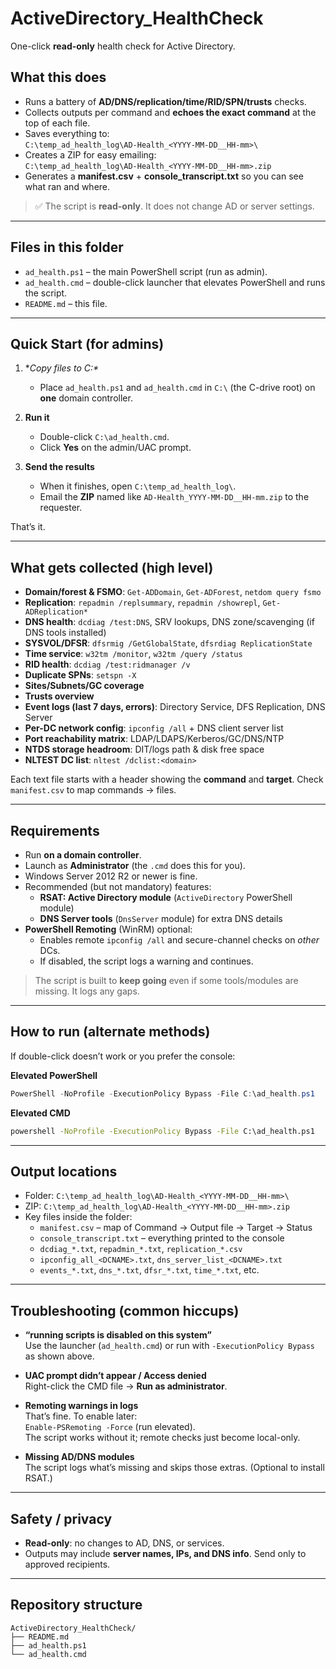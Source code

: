 # ActiveDirectory_HealthCheck

One-click **read-only** health check for Active Directory.

## What this does

- Runs a battery of **AD/DNS/replication/time/RID/SPN/trusts** checks.
- Collects outputs per command and **echoes the exact command** at the top of each file.
- Saves everything to:  
  `C:\temp_ad_health_log\AD-Health_<YYYY-MM-DD__HH-mm>\`
- Creates a ZIP for easy emailing:  
  `C:\temp_ad_health_log\AD-Health_<YYYY-MM-DD__HH-mm>.zip`
- Generates a **manifest.csv** + **console_transcript.txt** so you can see what ran and where.

> ✅ The script is **read-only**. It does not change AD or server settings.

---

## Files in this folder

- `ad_health.ps1` – the main PowerShell script (run as admin).
- `ad_health.cmd` – double-click launcher that elevates PowerShell and runs the script.
- `README.md` – this file.

---

## Quick Start (for admins)

1. **Copy files to C:\**
   - Place `ad_health.ps1` and `ad_health.cmd` in `C:\` (the C-drive root) on **one** domain controller.

2. **Run it**
   - Double-click `C:\ad_health.cmd`.
   - Click **Yes** on the admin/UAC prompt.

3. **Send the results**
   - When it finishes, open `C:\temp_ad_health_log\`.
   - Email the **ZIP** named like `AD-Health_YYYY-MM-DD__HH-mm.zip` to the requester.

That’s it.

---

## What gets collected (high level)

- **Domain/forest & FSMO**: `Get-ADDomain`, `Get-ADForest`, `netdom query fsmo`
- **Replication**: `repadmin /replsummary`, `repadmin /showrepl`, `Get-ADReplication*`
- **DNS health**: `dcdiag /test:DNS`, SRV lookups, DNS zone/scavenging (if DNS tools installed)
- **SYSVOL/DFSR**: `dfsrmig /GetGlobalState`, `dfsrdiag ReplicationState`
- **Time service**: `w32tm /monitor`, `w32tm /query /status`
- **RID health**: `dcdiag /test:ridmanager /v`
- **Duplicate SPNs**: `setspn -X`
- **Sites/Subnets/GC coverage**
- **Trusts overview**
- **Event logs (last 7 days, errors)**: Directory Service, DFS Replication, DNS Server
- **Per-DC network config**: `ipconfig /all` + DNS client server list
- **Port reachability matrix**: LDAP/LDAPS/Kerberos/GC/DNS/NTP
- **NTDS storage headroom**: DIT/logs path & disk free space
- **NLTEST DC list**: `nltest /dclist:<domain>`

Each text file starts with a header showing the **command** and **target**. Check `manifest.csv` to map commands → files.

---

## Requirements

- Run **on a domain controller**.
- Launch as **Administrator** (the `.cmd` does this for you).
- Windows Server 2012 R2 or newer is fine.
- Recommended (but not mandatory) features:
  - **RSAT: Active Directory module** (`ActiveDirectory` PowerShell module)
  - **DNS Server tools** (`DnsServer` module) for extra DNS details
- **PowerShell Remoting** (WinRM) optional:
  - Enables remote `ipconfig /all` and secure-channel checks on *other* DCs.
  - If disabled, the script logs a warning and continues.

> The script is built to **keep going** even if some tools/modules are missing. It logs any gaps.

---

## How to run (alternate methods)

If double-click doesn’t work or you prefer the console:

**Elevated PowerShell**
```powershell
PowerShell -NoProfile -ExecutionPolicy Bypass -File C:\ad_health.ps1
```
**Elevated CMD**
```bat
powershell -NoProfile -ExecutionPolicy Bypass -File C:\ad_health.ps1
```

---

## Output locations

- Folder: `C:\temp_ad_health_log\AD-Health_<YYYY-MM-DD__HH-mm>\`
- ZIP: `C:\temp_ad_health_log\AD-Health_<YYYY-MM-DD__HH-mm>.zip`
- Key files inside the folder:
  - `manifest.csv` – map of Command → Output file → Target → Status
  - `console_transcript.txt` – everything printed to the console
  - `dcdiag_*.txt`, `repadmin_*.txt`, `replication_*.csv`
  - `ipconfig_all_<DCNAME>.txt`, `dns_server_list_<DCNAME>.txt`
  - `events_*.txt`, `dns_*.txt`, `dfsr_*.txt`, `time_*.txt`, etc.

---

## Troubleshooting (common hiccups)

- **“running scripts is disabled on this system”**  
  Use the launcher (`ad_health.cmd`) or run with `-ExecutionPolicy Bypass` as shown above.

- **UAC prompt didn’t appear / Access denied**  
  Right-click the CMD file → **Run as administrator**.

- **Remoting warnings in logs**  
  That’s fine. To enable later:  
  `Enable-PSRemoting -Force` (run elevated).  
  The script works without it; remote checks just become local-only.

- **Missing AD/DNS modules**  
  The script logs what’s missing and skips those extras. (Optional to install RSAT.)

---

## Safety / privacy

- **Read-only**: no changes to AD, DNS, or services.
- Outputs may include **server names, IPs, and DNS info**. Send only to approved recipients.

---

## Repository structure

```
ActiveDirectory_HealthCheck/
├── README.md
├── ad_health.ps1
└── ad_health.cmd
```
